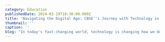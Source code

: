 ```yaml
---
category: Education
publishedDate: 2024-03-19T18:30:00.000Z
title: 'Navigating the Digital Age: CBSE''s Journey with Technology in India'
thumbnail: ''
caption: ''
blog: "In today's fast-changing world, technology is changing how we do things, from how we talk to each other to how we work and learn. In schools across India, like CBSE (Central Board of Secondary Education) schools, technology is making a big difference in how students learn. It's not just a passing trend; it's becoming a really important part of how schools teach nowadays. Let's see how using technology is making learning better for students, parents, and teachers in CBSE schools all over India.\n\n##### Realising the Importance of Technology Post-COVID\n\nThe COVID-19 pandemic has shown us just how important technology is for education. Even though various schools across India were already using technology, the pandemic made us realise its true value even more. Things like virtual classrooms and online tools became even more important during tough times.\_\n\nDuring the [COVID-19 pandemic](https://www.who.int/europe/emergencies/situations/covid-19 \"COVID-19 pandemic\"), educational institutions, students, and their parents underwent a significant transition towards adapting technology. This shift was necessitated by the global health crisis, which led to widespread school closures and a sudden need for remote learning solutions.\n\nNow, as we start to move forward from the pandemic, technology in CBSE education is more important than ever. It's shaping the future of learning not just in India, but everywhere.\n\n##### Digital Classrooms: A Gateway to Interactive Learning\n\nIn schools equipped with modern facilities, teachers make use of innovative tools to create engaging learning environments. Interactive whiteboards, projectors, and other technological equipment are smoothly integrated into lessons, enhancing the teaching and learning experience. These tools allow educators to combine colourful visuals and interactive elements, making learning more captivating and easy to understand for students. Smart classrooms make this approach easy, where teachers use technology to deliver multimedia-based lessons, creating active participation and deeper understanding among students. This modern approach to teaching ensures that students receive a richer and more interactive educational experience, preparing them for success in an increasingly digital world. All the [best schools in Electronic City](https://www.ekaminstitutions.com \"best schools in Electronic City\") have digitally enabled classrooms to facilitate learning.\n\n##### E-Learning Platforms: Empowering Anytime, Anywhere Learning\n\nIn today's fast-moving world, the freedom to learn whenever and wherever we want has become increasingly important. All the [best schools in Bangalore](https://www.ekaminstitutions.com \"best schools in Bangalore\"), India are trying to make use of technology to make learning experiences easier. A prime example is the e-NCERT library, a vast online housing of digital textbooks and practice tests. Available to students at any hour, this resource enables them to study at their own pace and comfort. Additionally, platforms like Google Classroom serve as virtual learning spaces, allowing teachers to share resources, assign tasks, and interact with students seamlessly. Furthermore, parents can now conveniently enrol their children in school online, directly from the comfort of their homes. These initiatives aim to simplify and enhance the educational journey for all the teachers, parents and students.\n\n##### Online Assessments: Streamlining Evaluation Processes\n\nA new wave of technological advancements is changing the way assessments are conducted, making them more handy and efficient than ever before. By making the use of online platforms, teachers can\_ reduce paperwork while providing faster feedback to students. With online assessments, students receive instant feedback immediately after completing their exams. These assessments seamlessly combine into our digital learning platforms, enabling students to monitor their progress in real time. This transition not only reduces the burden on teachers but also motivates students to push themselves into continuous improvement in their academic journey. [Ekam School's](https://www.ekaminstitutions.com/electronic-city-campus-facilities \"Ekam School's\") IT lab, equipped with 45 computers, fosters digital literacy. Introducing computing in our curriculum emphasises computational skills and online safety.\n\n##### GPS Systems in School Buses: Ensuring Safety and Peace of Mind\n\nEnsuring the safety of our children is our top priority, especially when they're travelling to and from school. That's why the top cbse schools have taken a forward thinking approach by installing GPS systems in school buses. These systems allow parents to easily track the location of their child's bus in real time, providing them with peace of mind and reassurance about their children's safety. This smart use of technology not only strengthens communication between schools and parents but also builds a foundation of trust and transparency within the school community. All the [good schools in Bangalore](https://www.ekaminstitutions.com \"good schools in Bangalore\") including Electronic City ensure to have the best safe and secure environment for students. [Ekam International School, Ecity](https://www.ekaminstitutions.com/electronic-city-campus-facilities \"Ekam International School, Ecity\") has 20 buses well equipped with GPS & CCTV.\n\n##### Looking Ahead: Accepting a Tech-Driven Future\n\nLooking ahead, one thing is certain: technology will keep playing an important role in CBSE education across India. Artificial intelligence, virtual reality, and altered reality offer exciting opportunities for personalised and engaging learning experiences. By accepting and understanding these advancements and staying updated with the latest tech trends, CBSE schools can ensure that students are well-prepared for the constantly changing world.\n\nIn conclusion, the use of technology can transform CBSE education in India, making learning more interactive and adaptable.\_ With digital classrooms, e-learning platforms, online assessments, GPS systems in school buses, and a newfound appreciation for technology post-COVID, good [CBSE schools in South Bangalore](https://www.ekaminstitutions.com \"CBSE schools in South Bangalore\") and other areas are ready to shape the future of education not only in India but beyond. Let’s come together to embrace the potential of technology and empower the next generation of learners to explore and fly to new heights.\n"
---
```


